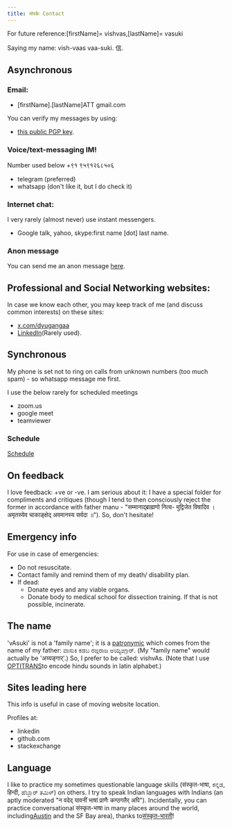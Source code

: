 ```yaml
---
title: संपर्कः Contact
---
```


For future reference:\[firstName\]= vishvas,\[lastName\]= vasuki

Saying my name: vish-vaas vaa-suki. 信.

## Asynchronous
### Email:

- \[firstName\].\[lastName\]ATT gmail.com

You can verify my messages by using:
- [this public PGP key](https://keybase.io/vvasuki/pgp_keys.asc?fingerprint=1e8b3e346bd2d91b394bd6a9483963b3ff487bfb).  

### Voice/text-messaging IM!
Number used below +९१ ९५९१२६८५०६

- telegram (preferred)
- whatsapp (don't like it, but I do check it)

### Internet chat:

I very rarely (almost never) use instant messengers.

- Google talk, yahoo, skype:first name \[dot\] last name.

### Anon message
You can send me an anon message [here](https://rebrand.ly/anon_to_vishvas).

## Professional and Social Networking websites:

In case we know each other, you may keep track of me (and discuss common interests) on these sites:

- [x.com/dyugangaa](http://x.com/dyugangaa)
- [LinkedIn](http://www.linkedin.com/in/vishvas)(Rarely used).

## Synchronous
My phone is set not to ring on calls from unknown numbers (too much spam) - so whatsapp message me first.

I use the below rarely for scheduled meetings

- zoom.us
- google meet
- teamviewer


### Schedule

[Schedule](http://www.google.com/calendar/embed?src=5k8q0obiess9hcjdi9hi22e5qs%40group.calendar.google.com&ctz=America/Chicago)

## On feedback
I love feedback: +ve or -ve. I am serious about it: I have a special folder for compliments and critiques (though I tend to then consciously reject the former in accordance with father manu - "सम्मानाद्ब्राह्मणो नित्य- मुद्विजेत विषादिव । अमृतस्येव चाकाङ्क्षेद् अवमानस्य सर्वदा ॥"). So, don't hesitate!

## Emergency info
For use in case of emergencies:

- Do not resuscitate.
- Contact family and remind them of my death/ disability plan.
- If dead:
  - Donate eyes and any viable organs.
  - Donate body to medical school for dissection training. If that is not possible, incinerate.


## The name
'vAsuki' is not a 'family name'; it is a [patronymic](http://en.wikipedia.org/wiki/Patronymic) which comes from the name of my father: ವಾಸುಕಿ ಕಡಬ ರಙ್ಗರಾಜ ಅಯ್ಯಙ್ಗಾರ್. (My "family name" would actually be 'अय्यङ्गार्'.) So, I prefer to be called: vishvAs. (Note that I use [OPTITRANS](https://sanskrit-coders.github.io/input/optitrans/)to encode hindu sounds in latin alphabet.)

## Sites leading here
This info is useful in case of moving website location.

Profiles at:

- linkedin
- github.com
- stackexchange

## Language

I like to practice my sometimes questionable language skills (संस्कृत-भाषा, ಕನ್ನಡ, हिन्दी, ಹೆಬ್ಬಾರ್ ತಮಿಳ್) on others. I try to speak Indian languages with Indians (an aptly moderated "न वदेद् यावनीं भाषां प्राणैः कण्ठगतैर् अपि"). Incidentally, you can practice conversational संस्कृत-भाषा in many places around the world, including[Austin](http://www.google.com/url?q=http%3A%2F%2Fwww.facebook.com%2Fgroup.php%3Fgid%3D258123070220&sa=D&sntz=1&usg=AFQjCNGJI0Gi3I5wndPIaMKZjAVvlRJUAw) and the SF Bay area), thanks to[संस्कृत-भारती](http://samskritabharati.org)!
